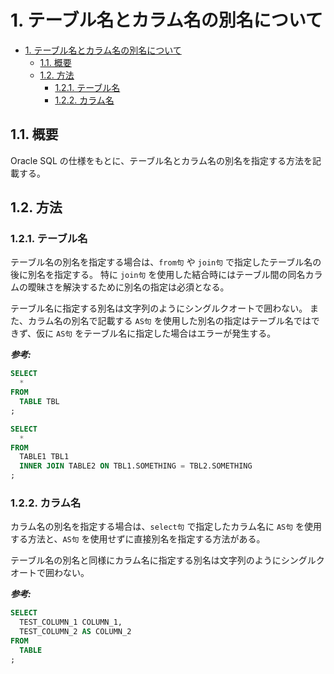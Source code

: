 # 1. テーブル名とカラム名の別名について

<!-- TOC -->

- [1. テーブル名とカラム名の別名について](#1-テーブル名とカラム名の別名について)
  - [1.1. 概要](#11-概要)
  - [1.2. 方法](#12-方法)
    - [1.2.1. テーブル名](#121-テーブル名)
    - [1.2.2. カラム名](#122-カラム名)

<!-- /TOC -->

## 1.1. 概要

Oracle SQL の仕様をもとに、テーブル名とカラム名の別名を指定する方法を記載する。

## 1.2. 方法

### 1.2.1. テーブル名

テーブル名の別名を指定する場合は、`from句` や `join句` で指定したテーブル名の後に別名を指定する。
特に `join句` を使用した結合時にはテーブル間の同名カラムの曖昧さを解決するために別名の指定は必須となる。

テーブル名に指定する別名は文字列のようにシングルクオートで囲わない。
また、カラム名の別名で記載する `AS句` を使用した別名の指定はテーブル名ではできず、仮に `AS句` をテーブル名に指定した場合はエラーが発生する。

**_参考:_**

```sql
SELECT
  *
FROM
  TABLE TBL
;
```

```sql
SELECT
  *
FROM
  TABLE1 TBL1
  INNER JOIN TABLE2 ON TBL1.SOMETHING = TBL2.SOMETHING
;
```

### 1.2.2. カラム名

カラム名の別名を指定する場合は、`select句` で指定したカラム名に `AS句` を使用する方法と、`AS句` を使用せずに直接別名を指定する方法がある。

テーブル名の別名と同様にカラム名に指定する別名は文字列のようにシングルクオートで囲わない。

**_参考:_**

```sql
SELECT
  TEST_COLUMN_1 COLUMN_1,
  TEST_COLUMN_2 AS COLUMN_2
FROM
  TABLE
;
```
